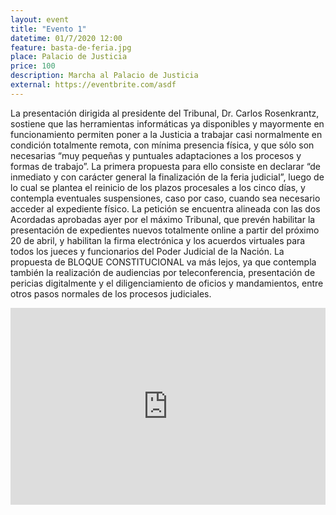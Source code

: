```yaml
---
layout: event
title: "Evento 1"
datetime: 01/7/2020 12:00
feature: basta-de-feria.jpg
place: Palacio de Justicia
price: 100
description: Marcha al Palacio de Justicia
external: https://eventbrite.com/asdf
---
```

La presentación dirigida al presidente del Tribunal, Dr. Carlos Rosenkrantz, sostiene que las herramientas informáticas ya disponibles y mayormente en funcionamiento permiten poner a la Justicia a trabajar casi normalmente en condición totalmente remota, con mínima presencia física, y que sólo son necesarias “muy pequeñas y puntuales adaptaciones a los procesos y formas de trabajo”.
La primera propuesta para ello consiste en declarar “de inmediato y con carácter general la finalización de la feria judicial”, luego de lo cual se plantea el reinicio de los plazos procesales a los cinco días, y contempla eventuales suspensiones, caso por caso, cuando sea necesario acceder al expediente físico.
La petición se encuentra alineada con las dos Acordadas aprobadas ayer por el máximo Tribunal, que prevén habilitar la presentación de expedientes nuevos totalmente online a partir del próximo 20 de abril, y habilitan la firma electrónica y los acuerdos virtuales para todos los jueces y funcionarios del Poder Judicial de la Nación.
La propuesta de BLOQUE CONSTITUCIONAL va más lejos, ya que contempla también la realización de audiencias por teleconferencia, presentación de pericias digitalmente y el diligenciamiento de oficios y mandamientos, entre otros pasos normales de los procesos judiciales.

<iframe width="100%" height="315" src="https://www.youtube.com/embed/VNh7jD1ZAT4" frameborder="0" allow="accelerometer; autoplay; encrypted-media; gyroscope; picture-in-picture" allowfullscreen></iframe>
